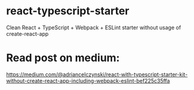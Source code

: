 # react-typescript-starter
Clean React + TypeScript + Webpack + ESLint starter without usage of create-react-app

# Read post on medium:

https://medium.com/@adriancelczynski/react-with-typescript-starter-kit-without-create-react-app-including-webpack-eslint-bef225c35ffa